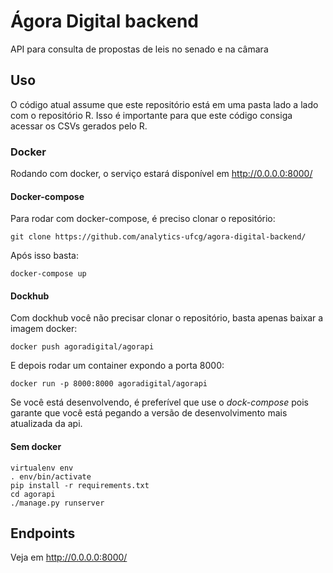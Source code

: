 # Ágora Digital backend
API para consulta de propostas de leis no senado e na câmara

## Uso

O código atual assume que este repositório está em uma pasta lado a lado com o repositório R. Isso é importante para que este código consiga acessar os CSVs gerados pelo R.

### Docker
Rodando com docker, o serviço estará disponível em http://0.0.0.0:8000/

#### Docker-compose
Para rodar com docker-compose, é preciso clonar o repositório:

```
git clone https://github.com/analytics-ufcg/agora-digital-backend/
```

Após isso basta:

```
docker-compose up 
```

#### Dockhub
Com dockhub você não precisar clonar o repositório, basta apenas baixar a imagem docker:

 ```
 docker push agoradigital/agorapi
 ```
 
 E depois rodar um container expondo a porta 8000:
 
 ```
 docker run -p 8000:8000 agoradigital/agorapi
 ```
 
 Se você está desenvolvendo, é preferível que use o *dock-compose* pois garante que você está pegando a versão de desenvolvimento mais atualizada da api.
 
 #### Sem docker
 ```
 virtualenv env
. env/bin/activate
pip install -r requirements.txt
cd agorapi
./manage.py runserver
 ```
 
 ## Endpoints
 
 Veja em http://0.0.0.0:8000/
